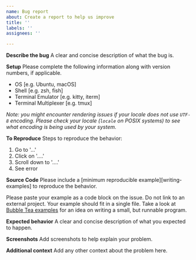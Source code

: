 ```yaml
---
name: Bug report
about: Create a report to help us improve
title: ''
labels: ''
assignees: ''

---
```


**Describe the bug**
A clear and concise description of what the bug is.

**Setup**
Please complete the following information along with version numbers, if applicable.
 - OS [e.g. Ubuntu, macOS]
 - Shell [e.g. zsh, fish]
 - Terminal Emulator [e.g. kitty, iterm]
 - Terminal Multiplexer [e.g. tmux]

*Note: you might encounter rendering issues if your locale does not use
`UTF-8` encoding. Please check your locale (`locale` on POSIX systems) to
see what encoding is being used by your system.*

**To Reproduce**
Steps to reproduce the behavior:
1. Go to '...'
2. Click on '....'
3. Scroll down to '....'
4. See error

**Source Code**
Please include a [minimum reproducible example][writing-examples] to reproduce the behavior.

Please paste your example as a code block on the issue. Do not link to an external project. Your example should fit in a single file. Take a look at [Bubble Tea examples][bubbletea-example] for an idea on writing a small, but runnable program.

[bubbletea-example]: https://github.com/charmbracelet/bubbletea/tree/main/examples
[writing-example]: https://stackoverflow.com/help/minimal-reproducible-example

**Expected behavior**
A clear and concise description of what you expected to happen.

**Screenshots**
Add screenshots to help explain your problem.

**Additional context**
Add any other context about the problem here.
